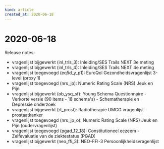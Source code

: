 ```yaml
---
kind: article
created_at: 2020-06-18
---
```


# 2020-06-18

Release notes: 
* vragenlijst bijgewerkt (inl_trls_3): Inleiding/SES Trails NEXT 3e meting
* vragenlijst bijgewerkt (inl_trls_4): Inleiding/SES Trails NEXT 4e meting
* vragenlijst toegevoegd (eq5d_y_p1): EuroQol Gezondheidsvragenlijst 3-level (proxy 1)
* vragenlijst toegevoegd (nrs_jp): Numeric Rating Scale (NRS) Jeuk en Pijn
* vragenlijst bijgewerkt (ob_ysq_sf): Young Schema Questionnaire - Verkorte versie (90 items - 18 schema's) - Schematherapie en Depressie onderzoek
* vragenlijst bijgewerkt (rt_prost): Radiotherapie UMCG vragenlijst prostaatkanker
* vragenlijst toegevoegd (nrs_jp_o): Numeric Rating Scale (NRS) Jeuk en Pijn (oudervragenlijst)
* vragenlijst toegevoegd (pgad_12_18): Constitutioneel eczeem - Zelfevaluatie van de ziektestatus (PGAD)
* vragenlijst bijgewerkt (neo_ffi_3): NEO-FFI-3 Persoonlijkheidsvragenlijst
